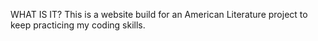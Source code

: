WHAT IS IT?
This is a website build for an American Literature project to keep practicing my coding skills.
